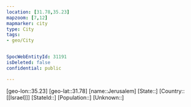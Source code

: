 ```yaml
---
location: [31.78,35.23]
mapzoom: [7,12] 
mapmarker: city 
type: City
tags:
- geo/City


SpocWebEntityId: 31191
isDeleted: false
confidential: public

---
```

[geo-lon::35.23]
[geo-lat::31.78]
[name::Jerusalem]
[State::]
[Country::[[Israel]]]
[StateId::]
[Population::]
[Unknown::]

